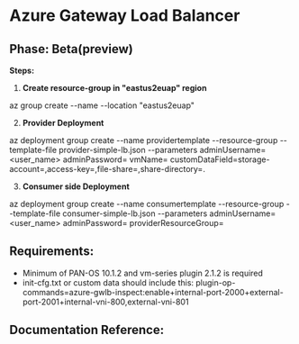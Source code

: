 # **Azure Gateway Load Balancer**

## **Phase:** Beta(preview)

**Steps:**
1. **Create resource-group in "eastus2euap" region** 

az group create --name <resource-group> --location "eastus2euap"

2. **Provider Deployment**

az deployment group create --name providertemplate --resource-group <resource-group> --template-file provider-simple-lb.json
--parameters adminUsername=<user_name> adminPassword=<password> vmName=<vmseries-name> 
customDataField=storage-account=<storagaccname>,access-key=<storageaccesskey>,file-share=<filesharename>,share-directory=.

3. **Consumer side Deployment**

az deployment group create --name consumertemplate --resource-group <resource-group> --template-file consumer-simple-lb.json 
--parameters adminUsername=<user_name> adminPassword=<password> providerResourceGroup=<resource-group>

## **Requirements:**

- Minimum of PAN-OS 10.1.2 and vm-series plugin 2.1.2 is required
- init-cfg.txt or custom data should include this: 
  plugin-op-commands=azure-gwlb-inspect:enable+internal-port-2000+external-port-2001+internal-vni-800,external-vni-801

## **Documentation Reference:**


